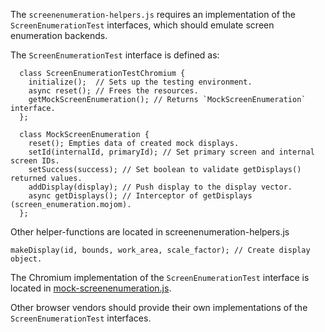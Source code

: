 The `screenenumeration-helpers.js` requires an implementation of the
`ScreenEnumerationTest` interfaces, which should emulate screen enumeration
backends.

The `ScreenEnumerationTest` interface is defined as:

```
  class ScreenEnumerationTestChromium {
    initialize();  // Sets up the testing environment.
    async reset(); // Frees the resources.
    getMockScreenEnumeration(); // Returns `MockScreenEnumeration` interface.
  };

  class MockScreenEnumeration {
    reset(); Empties data of created mock displays.
    setId(internalId, primaryId); // Set primary screen and internal screen IDs.
    setSuccess(success); // Set boolean to validate getDisplays() returned values.
    addDisplay(display); // Push display to the display vector.
    async getDisplays(); // Interceptor of getDisplays (screen_enumeration.mojom).
  };
```

Other helper-functions are located in screenenumeration-helpers.js
```
makeDisplay(id, bounds, work_area, scale_factor); // Create display object.
```

The Chromium implementation of the `ScreenEnumerationTest` interface is located
in [mock-screenenumeration.js](../resources/chromium/mock-screenenumeration.js).

Other browser vendors should provide their own implementations of
the `ScreenEnumerationTest` interfaces.
